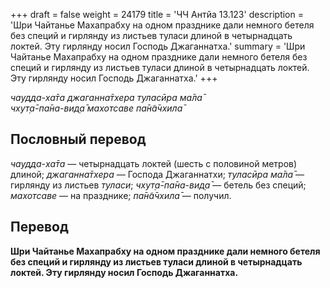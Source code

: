 +++
draft = false
weight = 24179
title = 'ЧЧ Антйа 13.123'
description = 'Шри Чайтанье Махапрабху на одном празднике дали немного бетеля без специй и гирлянду из листьев туласи длиной в четырнадцать локтей. Эту гирлянду носил Господь Джаганнатха.'
summary = 'Шри Чайтанье Махапрабху на одном празднике дали немного бетеля без специй и гирлянду из листьев туласи длиной в четырнадцать локтей. Эту гирлянду носил Господь Джаганнатха.'
+++

_чаудда-ха̄та джаганна̄тхера туласӣра ма̄ла̄  
чхут̣а̄-па̄на-вид̣а̄ махотсаве па̄н̃а̄чхила̄_

## Пословный перевод

_чаудда_\-_ха̄та_ — четырнадцать локтей (шесть с половиной метров) длиной; _джаганна̄тхера_ — Господа Джаганнатхи; _туласӣра_ _ма̄ла̄_ — гирлянду из листьев _туласи_; _чхут̣а̄_\-_па̄на_\-_вид̣а̄_ — бетель без специй; _махотсаве_ — на празднике; _па̄н̃а̄чхила̄_ — получил.

## Перевод

**Шри Чайтанье Махапрабху на одном празднике дали немного бетеля без специй и гирлянду из листьев туласи длиной в четырнадцать локтей. Эту гирлянду носил Господь Джаганнатха.**
